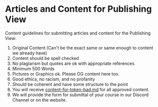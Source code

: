 # Articles and Content for Publishing View

Content guidelines for submitting articles and content for the Publishing View:

1. Original Content (Can't be the exact same or same enough to content we already have)
2. Content should be spell checked
3. No plagiarism but quotes are ok with appropriate references
4. Minimum 500 Words&#x20;
5. Pictures or Graphics ok. Please OG content here too.
6. Good ethics, no racism, and no profanity&#x20;
7. Should be coherent and have some structure to the point
8. You will receive [content-for-token-bad.md](../../cryptocorner.finance-platform-assets-and-utilities/content-for-token-bad.md "mention") for all approved content.
9. We will provide the form for submittal of your course in our Discord Channel or on the website.
